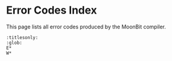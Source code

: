 # Error Codes Index

This page lists all error codes produced by the MoonBit compiler.

```{toctree}
:titlesonly:
:glob:
E*
W*
```
